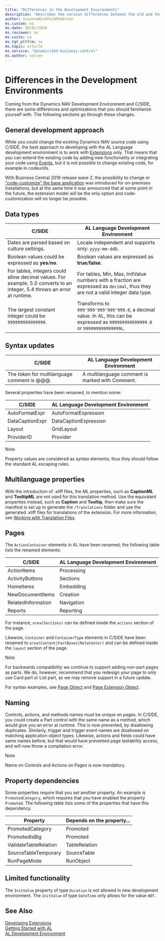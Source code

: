 ```yaml
---
title: "Differences in the Development Environments"
description: "Describes the various differences between the old and the new development environment"
author: SusanneWindfeldPedersen
ms.custom: na
ms.date: 10/01/2019
ms.reviewer: na
ms.suite: na
ms.tgt_pltfrm: na
ms.topic: article
ms.service: "dynamics365-business-central"
ms.author: solsen
---
```


# Differences in the Development Environments
Coming from the Dynamics NAV Development Environment and C/SIDE, there are some differences and optimizations that you should familiarize yourself with. The following sections go through these changes.  

## General development approach
While you could change the existing Dynamics NAV source code using C/SIDE, the best approach to developing with the AL Language development environment is to work with [Extensions](devenv-dev-overview.md) only. That means that you can extend the existing code by adding new functionality or integrating your code using [Events](devenv-events-in-al.md), but it is not possible to change existing code, for example in codeunits. 

With Business Central 2019 release wave 2, the possibility to change or ["code-customize" the base application](devenv-publish-code-customization.md) was introduced for on-premises installations, but at the same time it was announced that at some point in the future, the extension model will be the only option and code-customization will no longer be possible.

## Data types
|C/SIDE|AL Language Development Environment|
|------|---------------------------|
|Dates are parsed based on culture settings.| Locale independent and supports only: `yyyy-mm-ddD`.|
|Boolean values could be expressed as **yes**/**no**.| Boolean values are expressed as **true**/**false**.|
|For tables, integers could allow decimal values. For example, 5.0 converts to an integer, 5.4 throws an error at runtime.| For tables, Min, Max, InitValue numbers with a fraction are expressed as `decimal`, thus they are not a valid integer data type.|
|The largest constant integer could be `999999999999999`. | Transforms to `999'999'999'999'999.0`, a decimal value. In AL, this can be expressed as `999999999999999.0` or `999999999999999L`.|

## Syntax updates
|C/SIDE|AL Language Development Environment|
|------|---------------------------|
|The token for multilanguage comment is @@@.|A multilanguage comment is marked with Comment.|

Several properties have been renamed, to mention some:

|C/SIDE|AL Language Development Environment|
|------|---------------------------|
|AutoFormatExpr|AutoFormatExpression|
|DataCaptionExpr|DataCaptionExpression|
|Layout|GridLayout|
|ProviderID|Provider|

> [!NOTE]
> Property values are considered as syntax elements; thus they should follow the standard AL escaping rules. 

## Multilanguage properties
With the introduction of .xliff files, the ML properties, such as **CaptionML** and **TooltipML** are not used for this translation method. Use the equivalent properties instead, such as **Caption** and **Tooltip**, then make sure the manifest is set up to generate the `/Translations` folder and use the generated .xliff files for translations of the extension. For more information, see [Working with Translation Files](devenv-work-with-translation-files.md).

## <a name="Pages"></a> Pages 
The `ActionContainer` elements in AL have been renamed; the following table lists the renamed elements:

|C/SIDE|AL Language Development Environment|
|------|---------------------------|
|ActionItems       | Processing    |
|ActivityButtons   | Sections      |
|HomeItems         | Embedding     |
|NewDocumentItems  | Creation      |
|RelatedInformation| Navigation    |
|Reports           | Reporting     |

For instance, `area(Sections)` can be defined inside the `actions` section of the page.

Likewise, `Container` and `ContainerType` elements in C/SIDE have been renamed to `area(Content|FactBoxes|RoleCenter)` and can be defined inside the `layout` section of the page.

> [!NOTE]
> For backwards compatibility we continue to support adding non-part pages as parts. We do, however, recommend that you redesign your page to only use Card part or List part, as we may remove support in a future update. 


For syntax examples, see [Page Object](devenv-page-object.md) and [Page Extension Object](devenv-page-ext-object.md).

## Naming
Controls, actions, and methods names must be unique on pages. In C/SIDE, you could create a Part control with the same name as a method, which would give you an error at runtime. This is now prevented, by disallowing duplicates. Similarly, trigger and trigger event names are disallowed on matching application object types. Likewise, actions and fields could have same names before, but that would have prevented page testability access, and will now throw a compilation error. 

> [!NOTE]  
> Name on Controls and Actions on Pages is now mandatory. 

## Property dependencies
Some properties require that you set another property. An example is `PromotedCategory`, which requires that you have enabled the property `Promoted`. The following table lists some of the properties that have this dependency.

|Property|Depends on the property...|
|--------|-------------|
|PromotedCategory|Promoted|
|PromotedIsBig|Promoted|
|ValidateTableRelation|TableRelation|
|SourceTableTemporary|SourceTable|
|RunPageMode|RunObject|

## Limited functionality 

The `InitValue` property of type `Duration` is not allowed in new development environment. 
The `InitValue` of type `DateTime` only allows for the value `0DT`.  

## See Also
[Developing Extensions](devenv-dev-overview.md)   
[Getting Started with AL](devenv-get-started.md)  
[AL Development Environment](devenv-reference-overview.md)  

